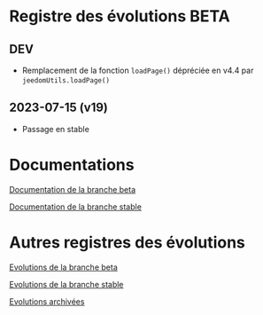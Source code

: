 # Registre des évolutions BETA

## DEV
- Remplacement de la fonction `loadPage()` dépréciée en v4.4 par `jeedomUtils.loadPage()`

## 2023-07-15 (v19)
- Passage en stable


# Documentations

[Documentation de la branche beta](index_beta)

[Documentation de la branche stable](index)


# Autres registres des évolutions

[Evolutions de la branche beta](changelog_beta)

[Evolutions de la branche stable](changelog)

[Evolutions archivées](changelog_archived)
